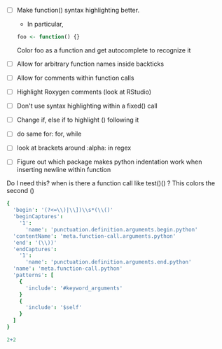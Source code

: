 
* [ ] Make function() syntax highlighting better. 
    - In particular, 
    ```r
    foo <- function() {}
    ```
    Color foo as a function and get autocomplete to recognize it
* [ ] Allow for arbitrary function names inside backticks
* [ ] Allow for comments within function calls
* [ ] Highlight Roxygen comments (look at RStudio)
* [ ] Don't use syntax highlighting within a fixed() call

* [ ] Change if, else if to highlight () following it
* [ ] do same for: for, while
* [ ] look at brackets around :alpha: in regex
* [ ] Figure out which package makes python indentation work when inserting newline within function


Do I need this?
when is there a function call like test()() ?
This colors the second ()
```coffeescript
{
  'begin': '(?<=\\)|\\])\\s*(\\()'
  'beginCaptures':
    '1':
      'name': 'punctuation.definition.arguments.begin.python'
  'contentName': 'meta.function-call.arguments.python'
  'end': '(\\))'
  'endCaptures':
    '1':
      'name': 'punctuation.definition.arguments.end.python'
  'name': 'meta.function-call.python'
  'patterns': [
    {
      'include': '#keyword_arguments'
    }
    {
      'include': '$self'
    }
  ]
}
```
```r
2+2
```